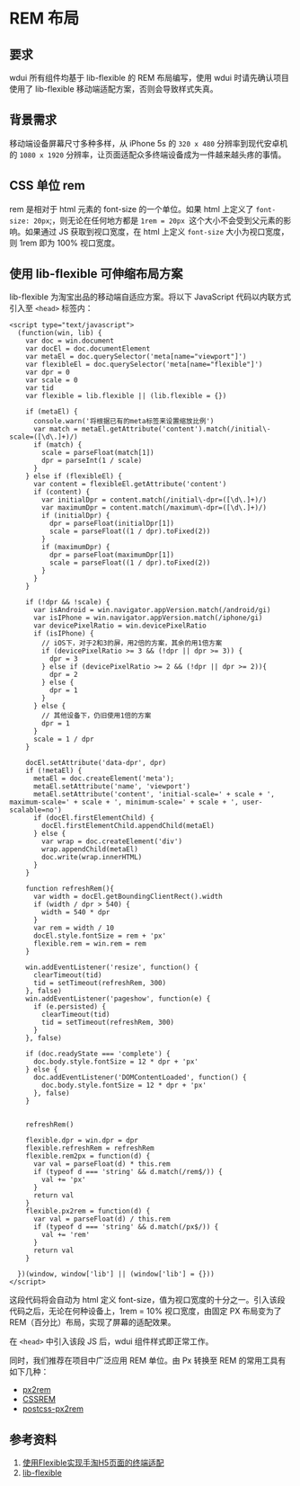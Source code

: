 # REM 布局

## 要求

wdui 所有组件均基于 lib-flexible 的 REM 布局编写，使用 wdui 时请先确认项目使用了 lib-flexible 移动端适配方案，否则会导致样式失真。

## 背景需求

移动端设备屏幕尺寸多种多样，从 iPhone 5s 的 `320 x 480` 分辨率到现代安卓机的 `1080 x 1920` 分辨率，让页面适配众多终端设备成为一件越来越头疼的事情。

## CSS 单位 rem

rem 是相对于 html 元素的 font-size 的一个单位。如果 html 上定义了 `font-size: 20px`;，则无论在任何地方都是 `1rem = 20px `这个大小不会受到父元素的影响。如果通过 JS 获取到视口宽度，在 html 上定义 `font-size` 大小为视口宽度，则 1rem 即为 100% 视口宽度。

## 使用 lib-flexible 可伸缩布局方案

lib-flexible 为淘宝出品的移动端自适应方案。将以下 JavaScript 代码以内联方式引入至 `<head>` 标签内：

```
<script type="text/javascript">
  (function(win, lib) {
    var doc = win.document
    var docEl = doc.documentElement
    var metaEl = doc.querySelector('meta[name="viewport"]')
    var flexibleEl = doc.querySelector('meta[name="flexible"]')
    var dpr = 0
    var scale = 0
    var tid
    var flexible = lib.flexible || (lib.flexible = {})

    if (metaEl) {
      console.warn('将根据已有的meta标签来设置缩放比例')
      var match = metaEl.getAttribute('content').match(/initial\-scale=([\d\.]+)/)
      if (match) {
        scale = parseFloat(match[1])
        dpr = parseInt(1 / scale)
      }
    } else if (flexibleEl) {
      var content = flexibleEl.getAttribute('content')
      if (content) {
        var initialDpr = content.match(/initial\-dpr=([\d\.]+)/)
        var maximumDpr = content.match(/maximum\-dpr=([\d\.]+)/)
        if (initialDpr) {
          dpr = parseFloat(initialDpr[1])
          scale = parseFloat((1 / dpr).toFixed(2))
        }
        if (maximumDpr) {
          dpr = parseFloat(maximumDpr[1])
          scale = parseFloat((1 / dpr).toFixed(2))
        }
      }
    }

    if (!dpr && !scale) {
      var isAndroid = win.navigator.appVersion.match(/android/gi)
      var isIPhone = win.navigator.appVersion.match(/iphone/gi)
      var devicePixelRatio = win.devicePixelRatio
      if (isIPhone) {
        // iOS下，对于2和3的屏，用2倍的方案，其余的用1倍方案
        if (devicePixelRatio >= 3 && (!dpr || dpr >= 3)) {
          dpr = 3
        } else if (devicePixelRatio >= 2 && (!dpr || dpr >= 2)){
          dpr = 2
        } else {
          dpr = 1
        }
      } else {
        // 其他设备下，仍旧使用1倍的方案
        dpr = 1
      }
      scale = 1 / dpr
    }

    docEl.setAttribute('data-dpr', dpr)
    if (!metaEl) {
      metaEl = doc.createElement('meta');
      metaEl.setAttribute('name', 'viewport')
      metaEl.setAttribute('content', 'initial-scale=' + scale + ', maximum-scale=' + scale + ', minimum-scale=' + scale + ', user-scalable=no')
      if (docEl.firstElementChild) {
        docEl.firstElementChild.appendChild(metaEl)
      } else {
        var wrap = doc.createElement('div')
        wrap.appendChild(metaEl)
        doc.write(wrap.innerHTML)
      }
    }

    function refreshRem(){
      var width = docEl.getBoundingClientRect().width
      if (width / dpr > 540) {
        width = 540 * dpr
      }
      var rem = width / 10
      docEl.style.fontSize = rem + 'px'
      flexible.rem = win.rem = rem
    }

    win.addEventListener('resize', function() {
      clearTimeout(tid)
      tid = setTimeout(refreshRem, 300)
    }, false)
    win.addEventListener('pageshow', function(e) {
      if (e.persisted) {
        clearTimeout(tid)
        tid = setTimeout(refreshRem, 300)
      }
    }, false)

    if (doc.readyState === 'complete') {
      doc.body.style.fontSize = 12 * dpr + 'px'
    } else {
      doc.addEventListener('DOMContentLoaded', function() {
        doc.body.style.fontSize = 12 * dpr + 'px'
      }, false)
    }


    refreshRem()

    flexible.dpr = win.dpr = dpr
    flexible.refreshRem = refreshRem
    flexible.rem2px = function(d) {
      var val = parseFloat(d) * this.rem
      if (typeof d === 'string' && d.match(/rem$/)) {
        val += 'px'
      }
      return val
    }
    flexible.px2rem = function(d) {
      var val = parseFloat(d) / this.rem
      if (typeof d === 'string' && d.match(/px$/)) {
        val += 'rem'
      }
      return val
    }

  })(window, window['lib'] || (window['lib'] = {}))
</script>
```

这段代码将会自动为 html 定义 font-size，值为视口宽度的十分之一。引入该段代码之后，无论在何种设备上，1rem = 10% 视口宽度，由固定 PX 布局变为了 REM（百分比）布局，实现了屏幕的适配效果。

在 `<head>` 中引入该段 JS 后，wdui 组件样式即正常工作。

同时，我们推荐在项目中广泛应用 REM 单位。由 Px 转换至 REM 的常用工具有如下几种：

- [px2rem](https://github.com/songsiqi/px2rem)
- [CSSREM](https://github.com/flashlizi/cssrem)
- [postcss-px2rem](https://www.npmjs.com/package/postcss-px2rem)

## 参考资料

1. [使用Flexible实现手淘H5页面的终端适配](https://github.com/amfe/article/issues/17)
2. [lib-flexible](https://github.com/amfe/lib-flexible)
